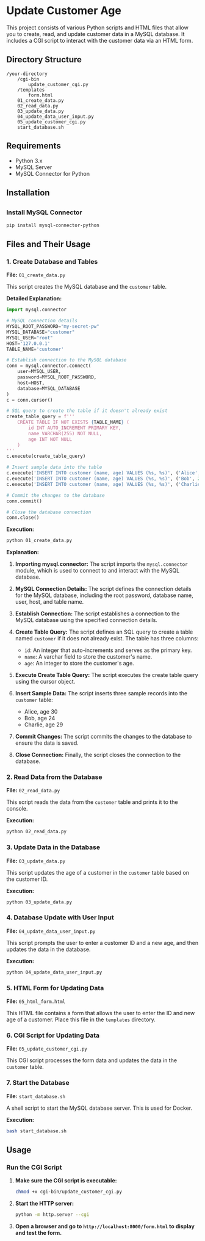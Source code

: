 # Update Customer Age

This project consists of various Python scripts and HTML files that allow you to create, read, and update customer data in a MySQL database. It includes a CGI script to interact with the customer data via an HTML form.

## Directory Structure

```
/your-directory
    /cgi-bin
        update_customer_cgi.py
    /templates
        form.html
    01_create_data.py
    02_read_data.py
    03_update_data.py
    04_update_data_user_input.py
    05_update_customer_cgi.py
    start_database.sh
```

## Requirements

- Python 3.x
- MySQL Server
- MySQL Connector for Python

## Installation

##

### Install MySQL Connector

```sh
pip install mysql-connector-python
```

## Files and Their Usage

### 1. Create Database and Tables

**File:** `01_create_data.py`

This script creates the MySQL database and the `customer` table.

**Detailed Explanation:**

```python
import mysql.connector

# MySQL connection details
MYSQL_ROOT_PASSWORD="my-secret-pw"
MYSQL_DATABASE="customer"
MYSQL_USER="root"
HOST='127.0.0.1'
TABLE_NAME='customer'

# Establish connection to the MySQL database
conn = mysql.connector.connect(
    user=MYSQL_USER, 
    password=MYSQL_ROOT_PASSWORD,
    host=HOST,
    database=MYSQL_DATABASE
)
c = conn.cursor()

# SQL query to create the table if it doesn't already exist
create_table_query = f'''
    CREATE TABLE IF NOT EXISTS {TABLE_NAME} (
        id INT AUTO_INCREMENT PRIMARY KEY,
        name VARCHAR(255) NOT NULL,
        age INT NOT NULL
    )
'''
c.execute(create_table_query)

# Insert sample data into the table
c.execute('INSERT INTO customer (name, age) VALUES (%s, %s)', ('Alice', 30))
c.execute('INSERT INTO customer (name, age) VALUES (%s, %s)', ('Bob', 24))
c.execute('INSERT INTO customer (name, age) VALUES (%s, %s)', ('Charlie', 29))

# Commit the changes to the database
conn.commit()

# Close the database connection
conn.close()
```

**Execution:**

```sh
python 01_create_data.py
```

**Explanation:**

1. **Importing mysql.connector:**
   The script imports the `mysql.connector` module, which is used to connect to and interact with the MySQL database.

2. **MySQL Connection Details:**
   The script defines the connection details for the MySQL database, including the root password, database name, user, host, and table name.

3. **Establish Connection:**
   The script establishes a connection to the MySQL database using the specified connection details.

4. **Create Table Query:**
   The script defines an SQL query to create a table named `customer` if it does not already exist. The table has three columns:
   - `id`: An integer that auto-increments and serves as the primary key.
   - `name`: A varchar field to store the customer's name.
   - `age`: An integer to store the customer's age.

5. **Execute Create Table Query:**
   The script executes the create table query using the cursor object.

6. **Insert Sample Data:**
   The script inserts three sample records into the `customer` table:
   - Alice, age 30
   - Bob, age 24
   - Charlie, age 29

7. **Commit Changes:**
   The script commits the changes to the database to ensure the data is saved.

8. **Close Connection:**
   Finally, the script closes the connection to the database.

### 2. Read Data from the Database

**File:** `02_read_data.py`

This script reads the data from the `customer` table and prints it to the console.

**Execution:**

```sh
python 02_read_data.py
```

### 3. Update Data in the Database

**File:** `03_update_data.py`

This script updates the age of a customer in the `customer` table based on the customer ID.

**Execution:**

```sh
python 03_update_data.py
```

### 4. Database Update with User Input

**File:** `04_update_data_user_input.py`

This script prompts the user to enter a customer ID and a new age, and then updates the data in the database.

**Execution:**

```sh
python 04_update_data_user_input.py
```

### 5. HTML Form for Updating Data

**File:** `05_html_form.html`

This HTML file contains a form that allows the user to enter the ID and new age of a customer. Place this file in the `templates` directory.

### 6. CGI Script for Updating Data

**File:** `05_update_customer_cgi.py`

This CGI script processes the form data and updates the data in the `customer` table.

### 7. Start the Database

**File:** `start_database.sh`

A shell script to start the MySQL database server. This is used for Docker.

**Execution:**

```sh
bash start_database.sh
```

## Usage

### Run the CGI Script

1. **Make sure the CGI script is executable:**
   ```sh
   chmod +x cgi-bin/update_customer_cgi.py
   ```

2. **Start the HTTP server:**
   ```sh
   python -m http.server --cgi
   ```

3. **Open a browser and go to `http://localhost:8000/form.html` to display and test the form.**